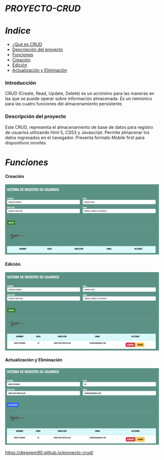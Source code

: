 #  _PROYECTO-CRUD_ 

# _Indice_

- [¿Qué es CRUD](#introducción)
- [Descripción del proyecto](#descripción-del-proyecto)
- [Funciones](#funciones)
- [Creación](#creación)
- [Edición](#edición)
- [Actualización y Eliminación](#actualización-y-eliminación)



### Introducción

CRUD (Create, Read, Update, Delete) es un acrónimo para las maneras en las que se puede operar sobre información almacenada. Es un nemónico para las cuatro funciones del almacenamiento persistente. 

### Descripción del proyecto 

<p align="justify">

  Este CRUD, representa el almacenamiento de base de datos para registro de usuarios utilizando html 5, CSS3 y Javascript. Permite almacenar los datos 
  ingresados en el navegador.  Presenta formato Mobile first para dispositivos moviles.  

#  _Funciones_ 

  
  #### Creación
  
  ![Imagen](https://github.com/DiegoPM90/proyecto-crud/blob/main/img/foto1.png)
  
  #### Edición

  ![imagen](https://github.com/DiegoPM90/proyecto-crud/blob/main/img/foto2.png)
  
  #### Actualización y Eliminación 

  ![imagen](https://github.com/DiegoPM90/proyecto-crud/blob/main/img/foto3.png)



  







https://diegopm90.github.io/proyecto-crud/
